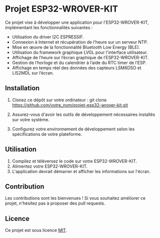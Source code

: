 # Projet ESP32-WROVER-KIT

Ce projet vise à développer une application pour l'ESP32-WROVER-KIT, implémentant les fonctionnalités suivantes :

- Utilisation du driver I2C ESPRESSIF.
- Connexion à Internet et récupération de l’heure sur un serveur NTP.
- Mise en œuvre de la fonctionnalité Bluetooth Low Energy (BLE).
- Utilisation du framework graphique LVGL pour l'interface utilisateur.
- Affichage de l’heure sur l’écran graphique de l’ESP32-WROVER-KIT.
- Gestion de l’horloge et du calendrier à l’aide du RTC timer de l’ESP.
- Affichage en temps réel des données des capteurs LSM6DSO et LIS2MDL sur l’écran.

## Installation

1. Clonez ce dépôt sur votre ordinateur :
git clone https://github.com/votre_nom/projet-esp32-wrover-kit.git

2. Assurez-vous d'avoir les outils de développement nécessaires installés sur votre système.
3. Configurez votre environnement de développement selon les spécifications de votre plateforme.

## Utilisation

1. Compilez et téléversez le code sur votre ESP32-WROVER-KIT.
2. Alimentez votre ESP32-WROVER-KIT.
3. L'application devrait démarrer et afficher les informations sur l'écran.

## Contribution

Les contributions sont les bienvenues ! Si vous souhaitez améliorer ce projet, n'hésitez pas à proposer des pull requests.

## Licence

Ce projet est sous licence [MIT](LICENSE).
